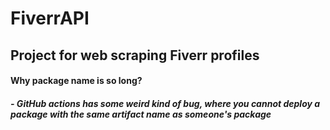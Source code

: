 # FiverrAPI

## Project for web scraping Fiverr profiles

#### Why package name is so long?
##### - GitHub actions has some weird kind of bug, where you cannot deploy a package with the same artifact name as someone's package
